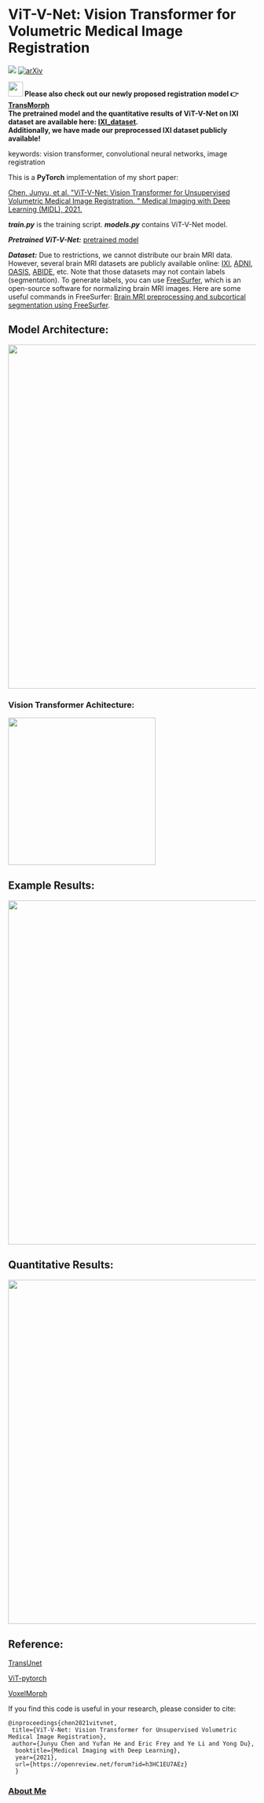 # ViT-V-Net: Vision Transformer for Volumetric Medical Image Registration

<a href="https://opensource.org/licenses/MIT"><img src="https://img.shields.io/badge/License-MIT-yellow.svg"></a> [![arXiv](https://img.shields.io/badge/arXiv-2104.06468-b31b1b.svg)](https://arxiv.org/abs/2104.06468)

**<img src="https://raw.githubusercontent.com/iampavangandhi/iampavangandhi/master/gifs/Hi.gif" width="30"> Please also check out our newly proposed registration model :point_right: [TransMorph](https://github.com/junyuchen245/TransMorph_Transformer_for_Medical_Image_Registration)**\
    **The pretrained model and the quantitative results of ViT-V-Net on IXI dataset are available here: [IXI_dataset](https://github.com/junyuchen245/TransMorph_Transformer_for_Medical_Image_Registration/blob/main/IXI/TransMorph_on_IXI.md).\
    Additionally, we have made our preprocessed IXI dataset publicly available!**

keywords: vision transformer, convolutional neural networks, image registration

This is a **PyTorch** implementation of my short paper:

<a href="https://arxiv.org/abs/2104.06468">Chen, Junyu, et al. "ViT-V-Net: Vision Transformer for Unsupervised Volumetric Medical Image Registration. " Medical Imaging with Deep Learning (MIDL), 2021.</a>


***train.py*** is the training script.
***models.py*** contains ViT-V-Net model.

***Pretrained ViT-V-Net:*** <a href="https://drive.google.com/file/d/11sbqFYFGtqwsRgmbYgEr18FiIVk6NMl5/view?usp=sharing">pretrained model</a>

***Dataset:*** Due to restrictions, we cannot distribute our brain MRI data. However, several brain MRI datasets are publicly available online: <a href="https://brain-development.org/ixi-dataset/">IXI</a>, <a href="http://adni.loni.usc.edu/">ADNI</a>, <a href="https://www.oasis-brains.org/">OASIS</a>, <a href="http://fcon_1000.projects.nitrc.org/indi/abide/">ABIDE</a>, etc. Note that those datasets may not contain labels (segmentation). To generate labels, you can use <a href="https://surfer.nmr.mgh.harvard.edu/">FreeSurfer</a>, which is an open-source software for normalizing brain MRI images. Here are some useful commands in FreeSurfer: <a href="https://github.com/junyuchen245/ViT-V-Net_for_3D_Image_Registration/blob/main/PreprocessingMRI.md">Brain MRI preprocessing and subcortical segmentation using FreeSurfer</a>.

## Model Architecture:
<img src="https://github.com/junyuchen245/ViT-V-Net_for_3D_Image_Registration/blob/main/figures/net_arch.jpg" width="700"/>

### Vision Transformer Achitecture:
<img src="https://github.com/junyuchen245/ViT-V-Net_for_3D_Image_Registration/blob/main/figures/trans_arch.jpg" width="300"/>

## Example Results:
<img src="https://github.com/junyuchen245/ViT-V-Net_for_3D_Image_Registration/blob/main/figures/ViTVNet_res.jpg" width="700"/>

## Quantitative Results:
<img src="https://github.com/junyuchen245/ViT-V-Net_for_3D_Image_Registration/blob/main/figures/dice_details_.jpg" width="700"/>


## Reference:
<a href="https://github.com/Beckschen/TransUNet">TransUnet</a>

<a href="https://github.com/jeonsworld/ViT-pytorch">ViT-pytorch</a>

<a href="https://github.com/voxelmorph/voxelmorph">VoxelMorph</a>


If you find this code is useful in your research, please consider to cite:
    
    @inproceedings{chen2021vitvnet,
     title={ViT-V-Net: Vision Transformer for Unsupervised Volumetric Medical Image Registration},
     author={Junyu Chen and Yufan He and Eric Frey and Ye Li and Yong Du},
      booktitle={Medical Imaging with Deep Learning},
      year={2021},
      url={https://openreview.net/forum?id=h3HC1EU7AEz}
      }

### <a href="https://junyuchen245.github.io"> About Me</a>
